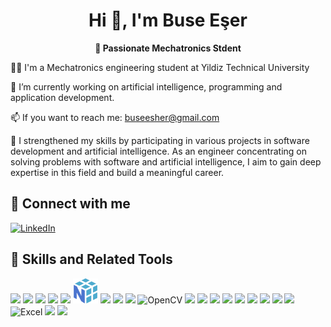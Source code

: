 <h1 align="center">Hi 👋, I'm Buse Eşer</h1>
<p align="center"><b>🌱 Passionate Mechatronics Stdent</b></p>

👩‍💻 I'm a Mechatronics engineering student at Yildiz Technical University

🔭 I’m currently working on artificial intelligence, programming and application development.

📫 If you want to reach me: buseesher@gmail.com

🤖 I strengthened my skills by participating in various projects in software development and artificial intelligence. As an engineer concentrating on solving problems with software and artificial intelligence, I aim to gain deep expertise in this field and build a meaningful career.

## 🔗 Connect with me

<p align="left">
  <a href="https://www.linkedin.com/in/buseeser/" target="_blank">
    <img src="https://cdn.jsdelivr.net/gh/devicons/devicon/icons/linkedin/linkedin-original.svg" alt="LinkedIn" height="40" width="40"/>
  </a>
</p>

## 🔧 Skills and Related Tools

<p align="left">
  <!-- Python -->
  <img src="https://cdn.jsdelivr.net/gh/devicons/devicon/icons/python/python-original.svg" height="40"/>
  
  <!-- Machine Learning -->
  <img src="https://upload.wikimedia.org/wikipedia/commons/0/05/Scikit_learn_logo_small.svg" height="40"/>
  <img src="https://cdn.jsdelivr.net/gh/devicons/devicon/icons/tensorflow/tensorflow-original.svg" height="40"/>
  <img src="https://cdn.jsdelivr.net/gh/devicons/devicon/icons/pytorch/pytorch-original.svg" height="40"/>
  
  <!-- Data Analysis -->
  <img src="https://upload.wikimedia.org/wikipedia/commons/2/22/Pandas_mark.svg" height="40"/>
  <img src="https://raw.githubusercontent.com/devicons/devicon/master/icons/numpy/numpy-original.svg" height="40" alt="NumPy"/>

  
  <!-- Data Visualization -->
  <img src="https://matplotlib.org/_static/images/logo2.svg" height="40"/>
  <img src="https://seaborn.pydata.org/_static/logo-wide-lightbg.svg" height="40"/>
  <img src="https://streamlit.io/images/brand/streamlit-logo-primary-colormark-darktext.svg" height="40"/>
  
  <!-- Image Processing -->
  <img src="https://cdn.jsdelivr.net/gh/devicons/devicon/icons/opencv/opencv-original.svg" height="40" alt="OpenCV"/>
  
  <!-- SQL -->
  <img src="https://cdn.jsdelivr.net/gh/devicons/devicon/icons/mysql/mysql-original.svg" height="40"/>
  <img src="https://cdn.jsdelivr.net/gh/devicons/devicon/icons/postgresql/postgresql-original.svg" height="40"/>
  <img src="https://cdn.jsdelivr.net/gh/devicons/devicon/icons/sqlite/sqlite-original.svg" height="40"/>
  
  <!-- MATLAB -->
  <img src="https://upload.wikimedia.org/wikipedia/commons/2/21/Matlab_Logo.png" height="40"/>
  
  <!-- Arduino -->
  <img src="https://cdn.jsdelivr.net/gh/devicons/devicon/icons/arduino/arduino-original.svg" height="40"/>
  
  <!-- ROS -->
  <img src="https://raw.githubusercontent.com/ros-infrastructure/artwork/master/ros_logo.svg" height="40"/>
  
  <!-- C++ -->
  <img src="https://cdn.jsdelivr.net/gh/devicons/devicon/icons/cplusplus/cplusplus-original.svg" height="40"/>
  
  <!-- C# -->
  <img src="https://cdn.jsdelivr.net/gh/devicons/devicon/icons/csharp/csharp-original.svg" height="40"/>
  
  <!-- Flutter -->
  <img src="https://cdn.jsdelivr.net/gh/devicons/devicon/icons/flutter/flutter-original.svg" height="40"/>
  
  <!-- Excel -->
  <img src="https://cdn-icons-png.flaticon.com/512/732/732220.png" height="40" alt="Excel"/>
  
  <!-- Docker -->
  <img src="https://cdn.jsdelivr.net/gh/devicons/devicon/icons/docker/docker-original.svg" height="40"/>
  
  <!-- Kotlin -->
  <img src="https://cdn.jsdelivr.net/gh/devicons/devicon/icons/kotlin/kotlin-original.svg" height="40"/>
</p>


